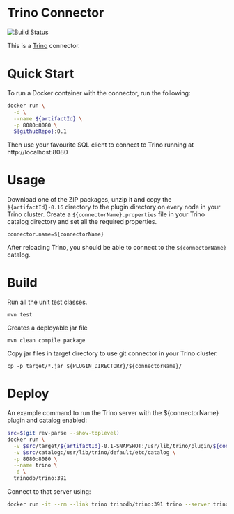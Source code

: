 Trino Connector
===============

[![Build Status](https://github.com/${githubRepo}/actions/workflows/release.yaml/badge.svg)](https://github.com/${githubRepo}/actions/workflows/release.yaml)

This is a [Trino](http://trino.io/) connector.

# Quick Start

To run a Docker container with the connector, run the following:
```bash
docker run \
  -d \
  --name ${artifactId} \
  -p 8080:8080 \
  ${githubRepo}:0.1
```

Then use your favourite SQL client to connect to Trino running at http://localhost:8080

# Usage

Download one of the ZIP packages, unzip it and copy the `${artifactId}-0.16` directory to the plugin directory on every node in your Trino cluster.
Create a `${connectorName}.properties` file in your Trino catalog directory and set all the required properties.

```
connector.name=${connectorName}
```

After reloading Trino, you should be able to connect to the `${connectorName}` catalog.

# Build

Run all the unit test classes.
```
mvn test
```

Creates a deployable jar file
```
mvn clean compile package
```

Copy jar files in target directory to use git connector in your Trino cluster.
```
cp -p target/*.jar ${PLUGIN_DIRECTORY}/${connectorName}/
```

# Deploy

An example command to run the Trino server with the ${connectorName} plugin and catalog enabled:

```bash
src=$(git rev-parse --show-toplevel)
docker run \
  -v $src/target/${artifactId}-0.1-SNAPSHOT:/usr/lib/trino/plugin/${connectorName} \
  -v $src/catalog:/usr/lib/trino/default/etc/catalog \
  -p 8080:8080 \
  --name trino \
  -d \
  trinodb/trino:391
```

Connect to that server using:
```bash
docker run -it --rm --link trino trinodb/trino:391 trino --server trino:8080 --catalog ${connectorName} --schema default
```
